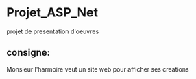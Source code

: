 # Projet_ASP_Net
projet de presentation d'oeuvres

## consigne:
 Monsieur l'harmoire veut un site web pour afficher ses creations
